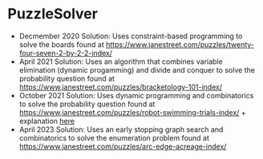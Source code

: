 # PuzzleSolver
* Decmember 2020 Solution: Uses constraint-based programming to solve the boards found at https://www.janestreet.com/puzzles/twenty-four-seven-2-by-2-2-index/
* April 2021 Solution: Uses an algorithm that combines variable elimination (dynamic progamming) and divide and conquer to solve the probability question found at https://www.janestreet.com/puzzles/bracketology-101-index/
* October 2021 Solution: Uses dynamic programming and combinatorics to solve the probability question found at https://www.janestreet.com/puzzles/robot-swimming-trials-index/ + explanation [here](october2021.md)
* April 2023 Solution: Uses an early stopping graph search and combinatorics to solve the enumeration problem found at https://www.janestreet.com/puzzles/arc-edge-acreage-index/